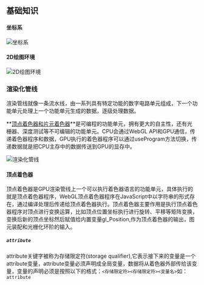 ## 基础知识

#### 坐标系

![坐标系](C:\Users\LEGION\Desktop\笔记\WebGL\WebGL图包\坐标系.png)

#### 2D绘图环境

![2D绘图环境](C:\Users\LEGION\Desktop\笔记\WebGL\WebGL图包\2D绘图环境.png)

### 渲染化管线

渲染管线就像一条流水线，由一系列具有特定功能的数字电路单元组成，下一个功能单元处理上一个功能单元生成的数据，逐级处理数据。

**<u>顶点着色器和片元着色器</u>**是可编程的功能单元，拥有更大的自主性，还有光栅器、深度测试等不可编辑的功能单元。CPU会通过WebGL API和GPU通信，传递着色器程序和数据，GPU执行的着色器程序可以通过useProgram方法切换，传递数据就是把CPU主存中的数据传送到GPU的显存中。

![渲染化管线](C:\Users\LEGION\Desktop\笔记\WebGL\WebGL图包\渲染化管线.png)

#### 顶点着色器

顶点着色器是GPU渲染管线上一个可以执行着色器语言的功能单元，具体执行的就是顶点着色器程序，WebGL顶点着色器程序在JavaScript中以字符串的形式存在，通过编译处理后传递给顶点着色器执行。顶点着色器主要作用是执行顶点着色器程序对顶点进行变换运算，比如顶点位置坐标执行进行旋转、平移等矩阵变换，变换后新的顶点坐标然后赋值给内置变量gl_Position,作为顶点着色器的输出，图元装配和光栅化环阶的输入。

##### `attribute`

attribute关键字被称为存储限定符(storage qualifier),它表示接下来的变量是一个attribute变量，attribute变量必须声明成全局变量，数据将从着色器外部传给该变量，变量的声明必须是按照以下的格式：`<存储限定符><存储限定符><变量名>`如：`attribute`

